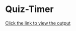 # Quiz-Timer
[Click the link to view the output](https://surajtimeline.blogspot.com/2020/10/quiz-timer.html)
